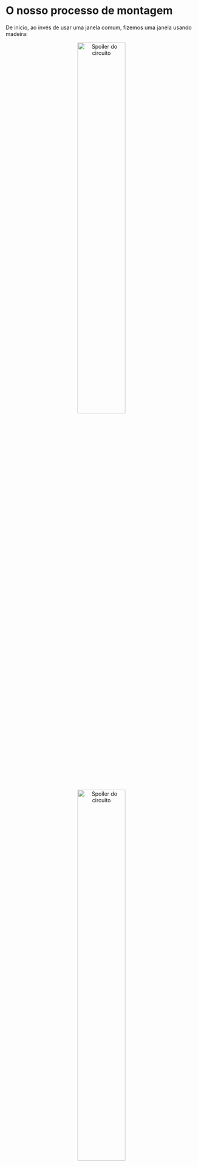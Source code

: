 # O nosso processo de montagem

De início, ao invés de usar uma janela comum, fizemos uma janela usando madeira:

<p align="center" width="100%">
  <img src="imagens/Madeira_Cortada.jpeg" height="50%" width="50%" alt="Spoiler do circuito" horizontal-align="center">
</p>

<p align="center" width="100%">
  <img src="imagens/Exemplo_de_como_ficaria_janela.jpeg" height="50%" width="50%" alt="Spoiler do circuito" horizontal-align="center">
</p>

<p align="center" width="100%">
  <img src="imagens/Montagem_completa_da_janela.jpg" height="50%" width="50%" alt="Spoiler do circuito" horizontal-align="center">
</p>


Desmontamos a leitora de CD (clique na imagem abaixo para ver o video no youtube mostrando a leitora desmontada):

[![Leitora de CD](http://img.youtube.com/vi/qOR3gVlzI5w/0.jpg)](http://www.youtube.com/watch?v=qOR3gVlzI5w)

Colocamos o fim de curso na leitora:

<p align="center" width="100%">
  <img src="imagens/fim_de_curso_leitora.jpg" height="50%" width="50%" alt="Leitora com fim de Curso" horizontal-align="center">
</p>

E conectamos fios na leitora para conectá-la ao circuito:

<p align="center" width="100%">
  <img src="imagens/08_02_Fios_na_leitora.jpg" height="50%" width="50%" alt="Spoiler do circuito" horizontal-align="center">
</p>

Para o circuito ter alimentação adaptamos um carregador de celular:

<p align="center" width="100%">
  <img src="imagens/08_02_Alimentação_5V.jpg" height="50%" width="50%" alt="Spoiler do circuito" horizontal-align="center">
</p>


Então, montamos o projeto de acordo com o esquemático:

<p align="center" width="100%">
  <img src="imagens/esquematico.jpg" height="50%" width="50%" alt="Spoiler do circuito" horizontal-align="center">
</p>


E o circuito montado na protoboard ficou:

<p align="center" width="100%">
  <img src="imagens/08_02_Inicio_montagem_protoboard.jpg" height="50%" width="50%" alt="Spoiler do circuito" horizontal-align="center">
</p>

<p align="center" width="100%">
  <img src="imagens/08_02_Inicio_montagem.jpg" height="50%" width="50%" alt="Spoiler do circuito" horizontal-align="center">
</p>


Encaixamos os fins de curso e o parafuso na leitora de CD: 

<p align="center" width="100%">
  <img src="imagens/20_02_Encaixe_dos_fim_de_curso_e_parafuso.jpg" height="50%" width="50%" alt="Spoiler do circuito" horizontal-align="center">
</p>


Porém, no meio da montagem faltaram jumpers e o circuito ficou assim:

<p align="center" width="100%">
  <img src="imagens/20_02_Zoom_(JUMPERS_ACABARAM).jpg" height="50%" width="50%" alt="Spoiler do circuito" horizontal-align="center">
</p>

<p align="center" width="100%">
  <img src="imagens/20_02_Protoboard_(JUMPERS_ACABARAM).jpg" height="50%" width="50%" alt="Spoiler do circuito" horizontal-align="center">
</p>


Aí, depois que conseguimos mais jumpers foi finalizada a montagem do circuito na protoboard:

<p align="center" width="100%">
  <img src="imagens/23_02_Montagem_98.jpg" height="50%" width="50%" alt="Spoiler do circuito" horizontal-align="center">
</p>


Por enquanto o projeto está assim, é possível ver o nosso primeiro teste clicando na imagem abaixo:

[![Primeiro teste do circuito](http://img.youtube.com/vi/uPhd9lKzm1s/0.jpg)](http://www.youtube.com/watch?v=uPhd9lKzm1s)

Como é possível ver no vídeo, não conseguimos fazer tudo funcionar do jeito que deveria, então tivemos que fazer algo para tentar resolver o problema. Primeiramente checamos o funcionamento dos componentes e das partes do código para entender o que não estava funcionando.

<p align="center" width="100%">
  <img src="imagens/testando_os_componentes.jpg" height="50%" width="50%" alt="Testando os componentes" horizontal-align="center">
</p>

Tentamos trocar os dois relés por uma alternativa mais simples usando apenas um relé do arduíno.

<p align="center" width="100%">
  <img src="imagens/mudando_o_rele.jpg" height="50%" width="50%" alt="Relé novo" horizontal-align="center">
</p>

Porém, isso não deu certo então resolvemos mudar o projeto para, ao invés de fechar a janela automaticamente, o projeto avisar quando detectasse chuva com um buzzer, e para abrir e fechar a leitora de CD foi contruído um switch.

<p align="center" width="100%">
  <img src="imagens/chave_janela.jpg" height="50%" width="50%" alt="Chave inversora de corrente" horizontal-align="center">
</p>

E para melhor funcionamento, fizemos outra janela.

<p align="center" width="100%">
  <img src="imagens/nova_janela.jpg" height="50%" width="50%" alt="Spoiler do circuito" horizontal-align="center">
</p>

<p align="center" width="100%">
  <img src="imagens/colando_a_nova_janela.jpg" height="50%" width="50%" alt="Spoiler do circuito" horizontal-align="center">
</p>

<p align="center" width="100%">
  <img src="imagens/cortando_a_nova_janela.jpg" height="50%" width="50%" alt="Spoiler do circuito" horizontal-align="center">
</p>

<p align="center" width="100%">
  <img src="imagens/janela_pronta.jpg" height="50%" width="50%" alt="Spoiler do circuito" horizontal-align="center">
</p>



## Para voltar pro readme clique [aqui](README.md)
